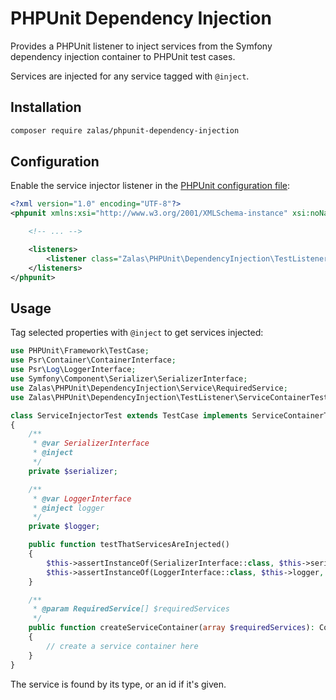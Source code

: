 # PHPUnit Dependency Injection

Provides a PHPUnit listener to inject services from the Symfony dependency injection container to PHPUnit test cases.

Services are injected for any service tagged with `@inject`.

## Installation

```bash
composer require zalas/phpunit-dependency-injection
```

## Configuration

Enable the service injector listener
in the [PHPUnit configuration file](https://phpunit.de/manual/current/en/appendixes.configuration.html):

```xml
<?xml version="1.0" encoding="UTF-8"?>
<phpunit xmlns:xsi="http://www.w3.org/2001/XMLSchema-instance" xsi:noNamespaceSchemaLocation="https://schema.phpunit.de/6.5/phpunit.xsd">

    <!-- ... -->

    <listeners>
        <listener class="Zalas\PHPUnit\DependencyInjection\TestListener\ServiceInjectorListener" />
    </listeners>
</phpunit>
```

## Usage

Tag selected properties with `@inject` to get services injected:

```php
use PHPUnit\Framework\TestCase;
use Psr\Container\ContainerInterface;
use Psr\Log\LoggerInterface;
use Symfony\Component\Serializer\SerializerInterface;
use Zalas\PHPUnit\DependencyInjection\Service\RequiredService;
use Zalas\PHPUnit\DependencyInjection\TestListener\ServiceContainerTestCase;

class ServiceInjectorTest extends TestCase implements ServiceContainerTestCase
{
    /**
     * @var SerializerInterface
     * @inject
     */
    private $serializer;

    /**
     * @var LoggerInterface
     * @inject logger
     */
    private $logger;

    public function testThatServicesAreInjected()
    {
        $this->assertInstanceOf(SerializerInterface::class, $this->serializer, 'The service is injectd by its type');
        $this->assertInstanceOf(LoggerInterface::class, $this->logger, 'The service is injected by its id');
    }

    /**
     * @param RequiredService[] $requiredServices
     */
    public function createServiceContainer(array $requiredServices): ContainerInterface
    {
        // create a service container here
    }
}
```

The service is found by its type, or an id if it's given.
